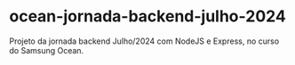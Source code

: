 # ocean-jornada-backend-julho-2024
Projeto da jornada backend Julho/2024 com NodeJS e Express, no curso do Samsung Ocean.
